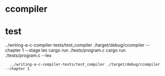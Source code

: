 # ccompiler
# test
  ../writing-a-c-compiler-tests/test_compiler ./target/debug/ccompiler --chapter 1 --stage lex 
  cargo run ./tests/program.c 
    cargo run ./tests/program.c  --lex

      ../writing-a-c-compiler-tests/test_compiler ./target/debug/ccompiler --chapter 1 
